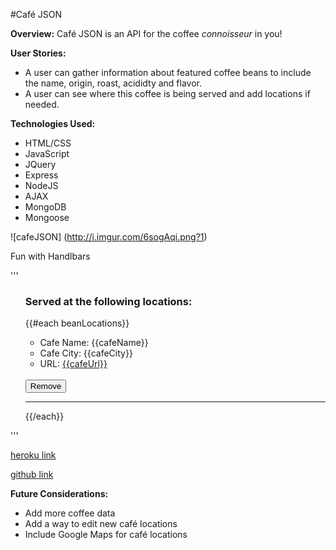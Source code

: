 #Café JSON

**Overview:**
Café JSON is an API for the coffee *connoisseur* in you!

**User Stories:** 
* A user can gather information about featured coffee beans to include the name, origin, roast, acididty and flavor.
* A user can see where this coffee is being served and add locations if needed.

**Technologies Used:**
* HTML/CSS
* JavaScript 
* JQuery
* Express
* NodeJS
* AJAX
* MongoDB
* Mongoose

![cafeJSON]
(http://i.imgur.com/6sogAqi.png?1)

Fun with Handlbars

'''
<ul id="cafeList" style="list-style-type:none">
    <h3>Served at the following locations:</h3>
      {{#each beanLocations}}
    <ul class="cafe" data-id="{{_id}}">
    <li>Cafe Name: {{cafeName}}</li>
    <li>Cafe City: {{cafeCity}}</li>
    <li>URL: <a href="{{cafeUrl}}">{{cafeUrl}}</a></li></ul><br> 
    <button id="deleteButton" name="deleteButton" class="btn btn-warning" data-id="{{_id}}">Remove</button>
    <hr>
    {{/each}} 
  </ul>
'''

[heroku link](https://arcane-lowlands-8512.herokuapp.com/)

[github link](https://github.com/kehontas/Project-01)

**Future Considerations:**
* Add more coffee data 
* Add a way to edit new café locations
* Include Google Maps for café locations